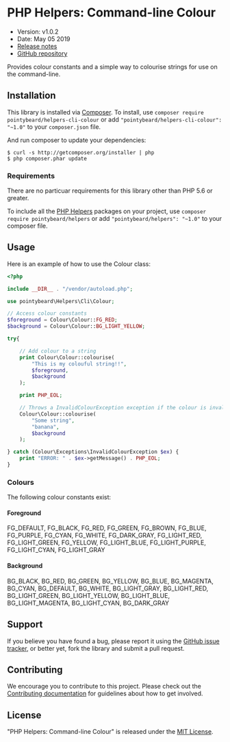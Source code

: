 # PHP Helpers: Command-line Colour

-   Version: v1.0.2
-   Date: May 05 2019
-   [Release notes](https://github.com/pointybeard/helpers-cli-colour/blob/master/CHANGELOG.md)
-   [GitHub repository](https://github.com/pointybeard/helpers-cli-colour)

Provides colour constants and a simple way to colourise strings for use on the command-line.

## Installation

This library is installed via [Composer](http://getcomposer.org/). To install, use `composer require pointybeard/helpers-cli-colour` or add `"pointybeard/helpers-cli-colour": "~1.0"` to your `composer.json` file.

And run composer to update your dependencies:

    $ curl -s http://getcomposer.org/installer | php
    $ php composer.phar update

### Requirements

There are no particuar requirements for this library other than PHP 5.6 or greater.

To include all the [PHP Helpers](https://github.com/pointybeard/helpers) packages on your project, use `composer require pointybeard/helpers` or add `"pointybeard/helpers": "~1.0"` to your composer file.

## Usage

Here is an example of how to use the Colour class:

```php
<?php

include __DIR__ . "/vendor/autoload.php";

use pointybeard\Helpers\Cli\Colour;

// Access colour constants
$foreground = Colour\Colour::FG_RED;
$background = Colour\Colour::BG_LIGHT_YELLOW;

try{

    // Add colour to a string
    print Colour\Colour::colourise(
        "This is my colouful string!!",
        $foreground,
        $background
    );

    print PHP_EOL;

    // Throws a InvalidColourException exception if the colour is invalid
    Colour\Colour::colourise(
        "Some string",
        "banana",
        $background
    );

} catch (Colour\Exceptions\InvalidColourException $ex) {
    print "ERROR: " . $ex->getMessage() . PHP_EOL;
}

```

### Colours

The following colour constants exist:

#### Foreground
FG_DEFAULT, FG_BLACK, FG_RED, FG_GREEN, FG_BROWN, FG_BLUE, FG_PURPLE, FG_CYAN, FG_WHITE, FG_DARK_GRAY, FG_LIGHT_RED, FG_LIGHT_GREEN, FG_YELLOW, FG_LIGHT_BLUE, FG_LIGHT_PURPLE, FG_LIGHT_CYAN, FG_LIGHT_GRAY

#### Background
BG_BLACK, BG_RED, BG_GREEN, BG_YELLOW, BG_BLUE, BG_MAGENTA, BG_CYAN, BG_DEFAULT, BG_WHITE, BG_LIGHT_GRAY, BG_LIGHT_RED, BG_LIGHT_GREEN, BG_LIGHT_YELLOW, BG_LIGHT_BLUE, BG_LIGHT_MAGENTA, BG_LIGHT_CYAN, BG_DARK_GRAY

## Support

If you believe you have found a bug, please report it using the [GitHub issue tracker](https://github.com/pointybeard/helpers-cli-colour/issues),
or better yet, fork the library and submit a pull request.

## Contributing

We encourage you to contribute to this project. Please check out the [Contributing documentation](https://github.com/pointybeard/helpers-cli-colour/blob/master/CONTRIBUTING.md) for guidelines about how to get involved.

## License

"PHP Helpers: Command-line Colour" is released under the [MIT License](http://www.opensource.org/licenses/MIT).
